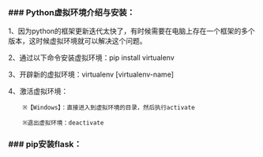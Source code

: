 ### \#\#\# Python虚拟环境介绍与安装：

1、因为python的框架更新迭代太快了，有时候需要在电脑上存在一个框架的多个版本，这时候虚拟环境就可以解决这个问题。

2、通过以下命令安装虚拟环境：pip install virtualenv

3、开辟新的虚拟环境：virtualenv \[virtualenv-name\]

4、激活虚拟环境：

        ※【Windows】：直接进入到虚拟环境的目录，然后执行activate

        ※退出虚拟环境：deactivate

### \#\#\# pip安装flask：





###  







